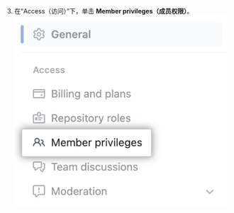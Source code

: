 3. 在“Access（访问）”下，单击 **Member privileges（成员权限）**。 ![成员权限选项卡的屏幕截图](/assets/images/help/organizations/member-privileges.png) 
